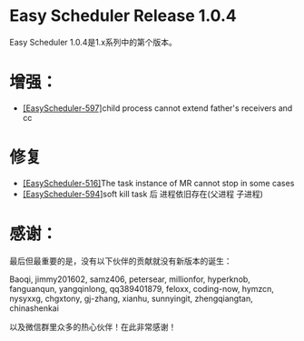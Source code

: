 Easy Scheduler Release 1.0.4
===
Easy Scheduler 1.0.4是1.x系列中的第个版本。

增强：
===
- [[EasyScheduler-597]](https://github.com/analysys/EasyScheduler/issues/597)child process cannot extend father's receivers and cc

修复
===
- [[EasyScheduler-516]](https://github.com/analysys/EasyScheduler/issues/516)The task instance of MR cannot stop in some cases
- [[EasyScheduler-594]](https://github.com/analysys/EasyScheduler/issues/594)soft kill task 后 进程依旧存在(父进程 子进程) 


感谢：
===
最后但最重要的是，没有以下伙伴的贡献就没有新版本的诞生：

Baoqi, jimmy201602, samz406, petersear, millionfor, hyperknob, fanguanqun, yangqinlong, qq389401879, feloxx, coding-now, hymzcn, nysyxxg, chgxtony, gj-zhang, xianhu, sunnyingit,
zhengqiangtan, chinashenkai

以及微信群里众多的热心伙伴！在此非常感谢！

